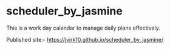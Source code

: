 # scheduler_by_jasmine


This is a work day calendar to manage daily plans effectively. 

Published site:- https://jvirk10.github.io/scheduler_by_jasmine/
